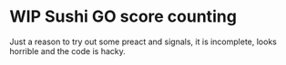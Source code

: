 # WIP Sushi GO score counting

Just a reason to try out some preact and signals, it is incomplete, looks horrible and the code is hacky.
